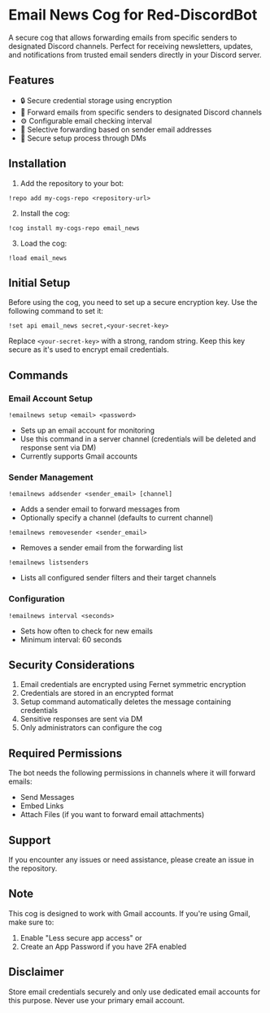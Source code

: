# Email News Cog for Red-DiscordBot

A secure cog that allows forwarding emails from specific senders to designated Discord channels. Perfect for receiving newsletters, updates, and notifications from trusted email senders directly in your Discord server.

## Features

- 🔒 Secure credential storage using encryption
- 📧 Forward emails from specific senders to designated Discord channels
- ⚙️ Configurable email checking interval
- 🎯 Selective forwarding based on sender email addresses
- 🔐 Secure setup process through DMs

## Installation

1. Add the repository to your bot:
```
!repo add my-cogs-repo <repository-url>
```

2. Install the cog:
```
!cog install my-cogs-repo email_news
```

3. Load the cog:
```
!load email_news
```

## Initial Setup

Before using the cog, you need to set up a secure encryption key. Use the following command to set it:
```
!set api email_news secret,<your-secret-key>
```
Replace `<your-secret-key>` with a strong, random string. Keep this key secure as it's used to encrypt email credentials.

## Commands

### Email Account Setup
```
!emailnews setup <email> <password>
```
- Sets up an email account for monitoring
- Use this command in a server channel (credentials will be deleted and response sent via DM)
- Currently supports Gmail accounts

### Sender Management
```
!emailnews addsender <sender_email> [channel]
```
- Adds a sender email to forward messages from
- Optionally specify a channel (defaults to current channel)

```
!emailnews removesender <sender_email>
```
- Removes a sender email from the forwarding list

```
!emailnews listsenders
```
- Lists all configured sender filters and their target channels

### Configuration
```
!emailnews interval <seconds>
```
- Sets how often to check for new emails
- Minimum interval: 60 seconds

## Security Considerations

1. Email credentials are encrypted using Fernet symmetric encryption
2. Credentials are stored in an encrypted format
3. Setup command automatically deletes the message containing credentials
4. Sensitive responses are sent via DM
5. Only administrators can configure the cog

## Required Permissions

The bot needs the following permissions in channels where it will forward emails:
- Send Messages
- Embed Links
- Attach Files (if you want to forward email attachments)

## Support

If you encounter any issues or need assistance, please create an issue in the repository.

## Note

This cog is designed to work with Gmail accounts. If you're using Gmail, make sure to:
1. Enable "Less secure app access" or
2. Create an App Password if you have 2FA enabled

## Disclaimer

Store email credentials securely and only use dedicated email accounts for this purpose. Never use your primary email account.